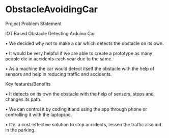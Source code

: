 # ObstacleAvoidingCar
Project Problem Statement

IOT Based Obstacle Detecting Arduino Car

• We decided why not to make a car which detects the obstacle on its own.

• It would be very helpful if we are able to create a prototype as many people die in accidents each year due to the same.

• As a machine the car would detect itself the obstacle with the help of sensors and help in reducing traffic and accidents.

Key features/Benefits

• It detects on its own the obstacle with the help of sensors, stops and changes its path.

• We can control it by coding it and using the app through phone or controlling it with the laptop/pc.

• It is a cost-effective solution to stop accidents, lessen the traffic also aid in the parking.
